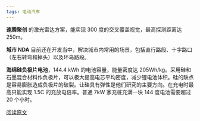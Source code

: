 ```yaml
---
tags: 电动汽车
---
```




**速腾聚创** 的激光雷达方案，能实现 300 度的交叉覆盖视觉，最高探测距离达 250m。

**城市 NDA** 目前还在开发当中，解决城市内常用的场景，包括直行路段、十字路口（左右转弯和掉头）以及环岛路段。

**海绵硅负极片电池**，144.4 kWh 的电池容量，能量密度达 205Wh/kg。采用硅和石墨混合材料作负极片，可以极大提高电芯平均密度，减少锂电池体积。硅的缺点是容易膨胀造成负极片的破裂。让硅具有弹性是他们研究的主要方向。在充电时最高只能实现 1.5C 的充放电倍率。普通 7kW 家充桩充满一块 144 度电池需要超过 20 个小时。

[阅读原文](https://mp.weixin.qq.com/s/Hes_iZ5rbGG3Rmv0g_2A1Q)
